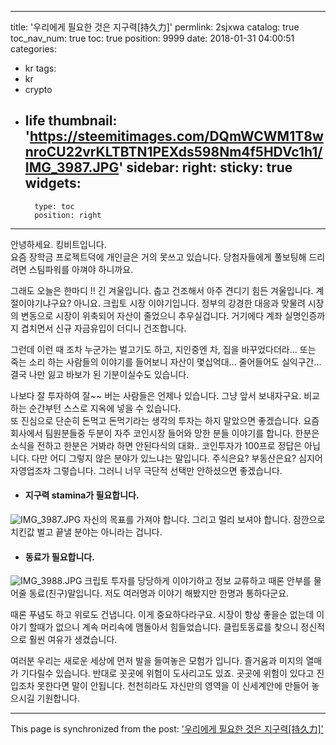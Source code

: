 
---
title: '우리에게 필요한 것은 지구력[持久力]'
permlink: 2sjxwa
catalog: true
toc_nav_num: true
toc: true
position: 9999
date: 2018-01-31 04:00:51
categories:
- kr
tags:
- kr
- crypto
- life
thumbnail: 'https://steemitimages.com/DQmWCWM1T8wnroCU22vrKLTBTN1PEXds598Nm4f5HDVc1h1/IMG_3987.JPG'
sidebar:
    right:
        sticky: true
widgets:
    -
        type: toc
        position: right
---


안녕하세요.  킹비트입니다.  
요즘 장학금 프로젝트덕에 개인글은 거의 못쓰고 있습니다.
당첨자들에게 풀보팅해 드리려면 스팀파워를 아껴야 하니까요.

그래도 오늘은 한마디 !! 
긴 겨울입니다.  춥고 건조해서 아주 견디기 힘든 겨울입니다. 
계절이야기냐구요? 아니요.  크립토 시장 이야기입니다. 
정부의 강경한 대응과 맞물려 시장의 변동으로 시장이 위축되어 자산이 줄었으니 추우실겁니다. 
거기에다 계좌 실명인증까지 겹치면서 신규 자금유입이 더디니 건조합니다. 

그런데 이런 때 조차 누군가는 벌고기도 하고, 지인중엔 차, 집을 바꾸었다더라...
또는 죽는 소리 하는 사람들의 이야기를 들어보니 자산이 몇십억대... 줄어들어도 실익구간... 결국 나만 잃고 바보가 된 기분이실수도 있습니다. 

나보다 잘 투자하여 잘~~ 버는 사람들은 언제나 있습니다. 그냥 앞서 보내자구요.  비교하는 순간부턴 스스로 지옥에 넣을 수 있습니다.  
또 진심으로 단순히 돈먹고 돈먹기라는 생각의 투자는 하지 말았으면 좋겠습니다. 
요즘 회사에서 팀원분들중 두분이 자주 코인시장 들어와 망한 분들 이야기를 합니다.  한분은 소식을 전하고 한분은 거봐라 하면 안된다식의 대화..
코인투자가 100프로 정답은 아닙니다.  다만 어디 그렇지 않은 분야가 있느냐는 말입니다. 
주식은요? 부동산은요? 심지어 자영업조차 그렇습니다.  그러니 너무 극단적 선택만 안하셨으면 좋겠습니다. 

- #### 지구력 stamina가 필요합니다. 
![IMG_3987.JPG](https://steemitimages.com/DQmWCWM1T8wnroCU22vrKLTBTN1PEXds598Nm4f5HDVc1h1/IMG_3987.JPG)
자신의 목표를 가져야 합니다. 그리고 멀리 보셔야 합니다. 
잠깐으로 치킨값 벌고 끝낼 분야는 아니라는 겁니다. 

- #### 동료가 필요합니다. 
![IMG_3988.JPG](https://steemitimages.com/DQmRyyCQS2veVtoeDKxfCLH73qfbSFSR31inaYYsTuGJnEd/IMG_3988.JPG)
크립토 투자를 당당하게 이야기하고 정보 교류하고 때론 안부를 물어줄 동료(친구)말입니다.  저도 여러명과 이야기 해봤지만 한명과 통하다군요.  

때론 푸념도 하고 위로도 건냅니다. 이게 중요하다라구요.  시장이 항상 좋을순 없는데 이야기 할때가 없으니 계속 머리속에 맴돌아서 힘들었습니다.  클립토동료를 찾으니 정신적으로 훨씬 여유가 생겼습니다. 


여러분 우리는 새로운 세상에 먼저 발을 들여놓은 모험가 입니다.  즐거움과 미지의 열매가 기다릴수 있습니다.  반대로 꼿곳에 위험이 도사리고도 있죠.  곳곳에 위험이 있다고 진입조차 못한다면 말이 안됩니다.  천천히라도 자신만의 영역을 이 신세계안에 만들어 놓으시길 기원합니다.

- - -

This page is synchronized from the post: ['우리에게 필요한 것은 지구력[持久力]'](https://steemit.com/@kingbit/2sjxwa)
